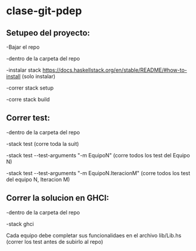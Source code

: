 # clase-git-pdep

##  Setupeo del proyecto:

-Bajar el repo

-dentro de la carpeta del repo

  -instalar stack https://docs.haskellstack.org/en/stable/README/#how-to-install (solo instalar)
  
  -correr stack setup
  
  -corre stack build
  
##  Correr test:
-dentro de la carpeta del repo

  -stack test (corre toda la suit)
  
  -stack test --test-arguments "-m EquipoN" (corre todos los test del Equipo N)
  
  -stack test --test-arguments "-m EquipoN.IteracionM" (corre todos los test del equipo N, Iteracion M)

## Correr la solucion en GHCI:
-dentro de la carpeta del repo

  -stack ghci

Cada equipo debe completar sus funcionalidaes en el archivo lib/Lib.hs (correr los test antes de subirlo al repo)
